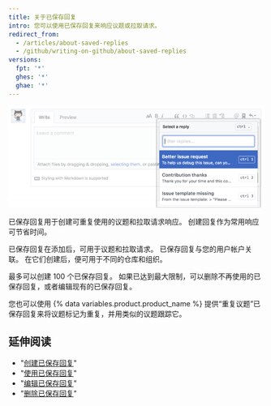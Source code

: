 ```yaml
---
title: 关于已保存回复
intro: 您可以使用已保存回复来响应议题或拉取请求。
redirect_from:
  - /articles/about-saved-replies
  - /github/writing-on-github/about-saved-replies
versions:
  fpt: '*'
  ghes: '*'
  ghae: '*'
---
```


![已保存回复](/assets/images/help/settings/saved-replies.png)

已保存回复用于创建可重复使用的议题和拉取请求响应。 创建回复作为常用响应可节省时间。

已保存回复在添加后，可用于议题和拉取请求。 已保存回复与您的用户帐户关联。 在它们创建后，便可用于不同的仓库和组织。

最多可以创建 100 个已保存回复。 如果已达到最大限制，可以删除不再使用的已保存回复，或者编辑现有的已保存回复。

您也可以使用 {% data variables.product.product_name %} 提供“重复议题”已保存回复来将议题标记为重复，并用类似的议题跟踪它。

## 延伸阅读

- "[创建已保存回复](/articles/creating-a-saved-reply)"
- "[使用已保存回复](/articles/using-saved-replies)"
- "[编辑已保存回复](/articles/editing-a-saved-reply)"
- "[删除已保存回复](/articles/deleting-a-saved-reply)"
